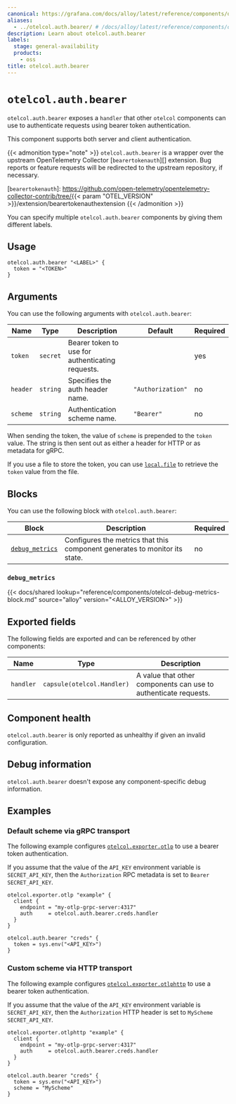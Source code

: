 ```yaml
---
canonical: https://grafana.com/docs/alloy/latest/reference/components/otelcol/otelcol.auth.bearer/
aliases:
  - ../otelcol.auth.bearer/ # /docs/alloy/latest/reference/components/otelcol.auth.bearer/
description: Learn about otelcol.auth.bearer
labels:
  stage: general-availability
  products:
    - oss
title: otelcol.auth.bearer
---
```


# `otelcol.auth.bearer`

`otelcol.auth.bearer` exposes a `handler` that other `otelcol` components can use to authenticate requests using bearer token authentication.

This component supports both server and client authentication.

{{< admonition type="note" >}}
`otelcol.auth.bearer` is a wrapper over the upstream OpenTelemetry Collector [`bearertokenauth`][] extension.
Bug reports or feature requests will be redirected to the upstream repository, if necessary.

[`bearertokenauth`]: https://github.com/open-telemetry/opentelemetry-collector-contrib/tree/{{< param "OTEL_VERSION" >}}/extension/bearertokenauthextension
{{< /admonition >}}

You can specify multiple `otelcol.auth.bearer` components by giving them different labels.

## Usage

```alloy
otelcol.auth.bearer "<LABEL>" {
  token = "<TOKEN>"
}
```

## Arguments

You can use the following arguments with `otelcol.auth.bearer`:

| Name     | Type     | Description                                      | Default           | Required |
| -------- | -------- | ------------------------------------------------ | ----------------- | -------- |
| `token`  | `secret` | Bearer token to use for authenticating requests. |                   | yes      |
| `header` | `string` | Specifies the auth header name.                  | `"Authorization"` | no       |
| `scheme` | `string` | Authentication scheme name.                      | `"Bearer"`        | no       |

When sending the token, the value of `scheme` is prepended to the `token` value.
The string is then sent out as either a header for HTTP or as metadata for gRPC.

If you use a file to store the token, you can use [`local.file`][local.file] to retrieve the `token` value from the file.

[local.file]: ../../local/local.file/

## Blocks

You can use the following block with `otelcol.auth.bearer`:

| Block                            | Description                                                                | Required |
| -------------------------------- | -------------------------------------------------------------------------- | -------- |
| [`debug_metrics`][debug_metrics] | Configures the metrics that this component generates to monitor its state. | no       |

[debug_metrics]: #debug_metrics

### `debug_metrics`

{{< docs/shared lookup="reference/components/otelcol-debug-metrics-block.md" source="alloy" version="<ALLOY_VERSION>" >}}

## Exported fields

The following fields are exported and can be referenced by other components:

| Name      | Type                       | Description                                                     |
| --------- | -------------------------- | --------------------------------------------------------------- |
| `handler` | `capsule(otelcol.Handler)` | A value that other components can use to authenticate requests. |

## Component health

`otelcol.auth.bearer` is only reported as unhealthy if given an invalid configuration.

## Debug information

`otelcol.auth.bearer` doesn't expose any component-specific debug information.

## Examples

### Default scheme via gRPC transport

The following example configures [`otelcol.exporter.otlp`][otelcol.exporter.otlp] to use a bearer token authentication.

If you assume that the value of the `API_KEY` environment variable is `SECRET_API_KEY`, then the `Authorization` RPC metadata is set to `Bearer SECRET_API_KEY`.

```alloy
otelcol.exporter.otlp "example" {
  client {
    endpoint = "my-otlp-grpc-server:4317"
    auth     = otelcol.auth.bearer.creds.handler
  }
}

otelcol.auth.bearer "creds" {
  token = sys.env("<API_KEY>")
}
```

### Custom scheme via HTTP transport

The following example configures [`otelcol.exporter.otlphttp`][otelcol.exporter.otlphttp] to use a bearer token authentication.

If you assume that the value of the `API_KEY` environment variable is `SECRET_API_KEY`, then the `Authorization` HTTP header is set to `MyScheme SECRET_API_KEY`.

```alloy
otelcol.exporter.otlphttp "example" {
  client {
    endpoint = "my-otlp-grpc-server:4317"
    auth     = otelcol.auth.bearer.creds.handler
  }
}

otelcol.auth.bearer "creds" {
  token = sys.env("<API_KEY>")
  scheme = "MyScheme"
}
```

[otelcol.exporter.otlp]: ../otelcol.exporter.otlp/
[otelcol.exporter.otlphttp]: ../otelcol.exporter.otlphttp/
